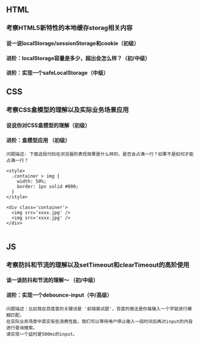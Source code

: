 ## HTML

### 考察HTML5新特性的本地缓存storag相关内容

#### 说一说localStorage/sessionStorage和cookie（初级）

#### 进阶：localStorage容量是多少，超出会怎么样？（初/中级）

#### 进阶：实现一个safeLocalStorage（中级）

## CSS

### 考察CSS盒模型的理解以及实际业务场景应用

#### 说说你对CSS盒模型的理解（初级）

#### 进阶：盒模型应用 （初级）
```
问题描述: 下面这段代码在浏览器的表现效果是什么样的，是否会占满一行？如果不是如何才能占满一行？

<style>
  .container > img {
    width: 50%;
    border: 1px solid #000;
  }
</style>

<div class='container'>
  <img src='xxxx.jpg' />
  <img src='xxxx.jpg' />
</div>


```

## JS

### 考察防抖和节流的理解以及setTimeout和clearTimeout的高阶使用

#### 谈一谈防抖和节流的理解～ （初/中级）

#### 进阶：实现一个debounce-input（中/高级）
```
问题描述：比如我在百度查的关键词是 '前端面试题'，百度的做法是你每输入一个字就进行模糊匹配，
在实际业务场景中其实有些浪费性能，我们可以等待用户停止输入一段时间后再对input的内容进行查询搜索。
请实现一个延时是500ms的input。

```
